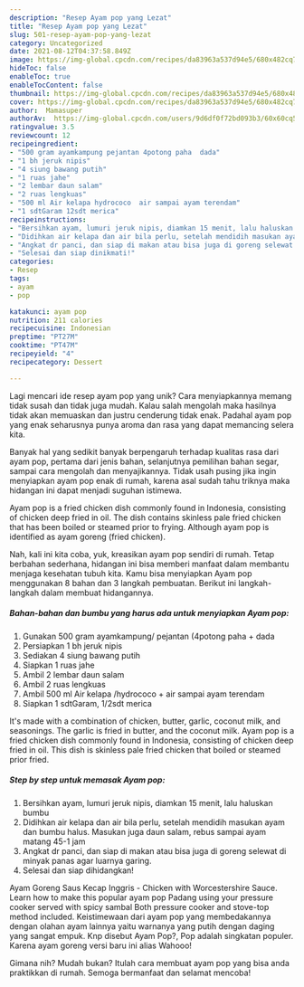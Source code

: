 ```yaml
---
description: "Resep Ayam pop yang Lezat"
title: "Resep Ayam pop yang Lezat"
slug: 501-resep-ayam-pop-yang-lezat
category: Uncategorized
date: 2021-08-12T04:37:58.849Z
image: https://img-global.cpcdn.com/recipes/da83963a537d94e5/680x482cq70/ayam-pop-foto-resep-utama.jpg
hideToc: false
enableToc: true
enableTocContent: false
thumbnail: https://img-global.cpcdn.com/recipes/da83963a537d94e5/680x482cq70/ayam-pop-foto-resep-utama.jpg
cover: https://img-global.cpcdn.com/recipes/da83963a537d94e5/680x482cq70/ayam-pop-foto-resep-utama.jpg
author:  Mamasuper
authorAv:  https://img-global.cpcdn.com/users/9d6df0f72bd093b3/60x60cq50/avatar.jpg
ratingvalue: 3.5
reviewcount: 12
recipeingredient:
- "500 gram ayamkampung pejantan 4potong paha  dada"
- "1 bh jeruk nipis"
- "4 siung bawang putih"
- "1 ruas jahe"
- "2 lembar daun salam"
- "2 ruas lengkuas"
- "500 ml Air kelapa hydrococo  air sampai ayam terendam"
- "1 sdtGaram 12sdt merica"
recipeinstructions:
- "Bersihkan ayam, lumuri jeruk nipis, diamkan 15 menit, lalu haluskan bumbu"
- "Didihkan air kelapa dan air bila perlu, setelah mendidih masukan ayam dan bumbu halus. Masukan juga daun salam, rebus sampai ayam matang 45-1 jam"
- "Angkat dr panci, dan siap di makan atau bisa juga di goreng selewat di minyak panas agar luarnya garing."
- "Selesai dan siap dinikmati!"
categories:
- Resep
tags:
- ayam
- pop

katakunci: ayam pop 
nutrition: 211 calories
recipecuisine: Indonesian
preptime: "PT27M"
cooktime: "PT47M"
recipeyield: "4"
recipecategory: Dessert

---
```



Lagi mencari ide resep ayam pop yang unik? Cara menyiapkannya memang tidak susah dan tidak juga mudah. Kalau salah mengolah maka hasilnya tidak akan memuaskan dan justru cenderung tidak enak. Padahal ayam pop yang enak seharusnya punya aroma dan rasa yang dapat memancing selera kita.


Banyak hal yang sedikit banyak berpengaruh terhadap kualitas rasa dari ayam pop, pertama dari jenis bahan, selanjutnya pemilihan bahan segar, sampai cara mengolah dan menyajikannya. Tidak usah pusing jika ingin menyiapkan ayam pop enak di rumah, karena asal sudah tahu triknya maka hidangan ini dapat menjadi suguhan istimewa.

Ayam pop is a fried chicken dish commonly found in Indonesia, consisting of chicken deep fried in oil. The dish contains skinless pale fried chicken that has been boiled or steamed prior to frying. Although ayam pop is identified as ayam goreng (fried chicken).


Nah, kali ini kita coba, yuk, kreasikan ayam pop sendiri di rumah. Tetap berbahan sederhana, hidangan ini bisa memberi manfaat dalam membantu menjaga kesehatan tubuh kita. Kamu bisa menyiapkan Ayam pop menggunakan 8 bahan dan 3 langkah pembuatan. Berikut ini langkah-langkah dalam membuat hidangannya.

<!--inarticleads1-->

##### Bahan-bahan dan bumbu yang harus ada untuk menyiapkan Ayam pop:

1. Gunakan 500 gram ayamkampung/ pejantan (4potong paha + dada
1. Persiapkan 1 bh jeruk nipis
1. Sediakan 4 siung bawang putih
1. Siapkan 1 ruas jahe
1. Ambil 2 lembar daun salam
1. Ambil 2 ruas lengkuas
1. Ambil 500 ml Air kelapa /hydrococo + air sampai ayam terendam
1. Siapkan 1 sdtGaram, 1/2sdt merica


It&#39;s made with a combination of chicken, butter, garlic, coconut milk, and seasonings. The garlic is fried in butter, and the coconut milk. Ayam pop is a fried chicken dish commonly found in Indonesia, consisting of chicken deep fried in oil. This dish is skinless pale fried chicken that boiled or steamed prior fried. 

<!--inarticleads2-->

##### Step by step untuk memasak Ayam pop:

1. Bersihkan ayam, lumuri jeruk nipis, diamkan 15 menit, lalu haluskan bumbu
1. Didihkan air kelapa dan air bila perlu, setelah mendidih masukan ayam dan bumbu halus. Masukan juga daun salam, rebus sampai ayam matang 45-1 jam
1. Angkat dr panci, dan siap di makan atau bisa juga di goreng selewat di minyak panas agar luarnya garing.
1. Selesai dan siap dihidangkan!

Ayam Goreng Saus Kecap Inggris - Chicken with Worcestershire Sauce. Learn how to make this popular ayam pop Padang using your pressure cooker served with spicy sambal Both pressure cooker and stove-top method included. Keistimewaan dari ayam pop yang membedakannya dengan olahan ayam lainnya yaitu warnanya yang putih dengan daging yang sangat empuk. Knp disebut Ayam Pop?, Pop adalah singkatan populer. Karena ayam goreng versi baru ini alias Wahooo! 

Gimana nih? Mudah bukan? Itulah cara membuat ayam pop yang bisa anda praktikkan di rumah. Semoga bermanfaat dan selamat mencoba!
